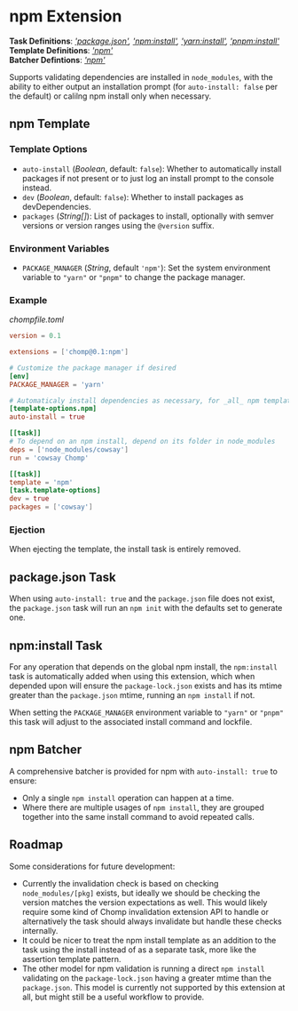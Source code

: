 # npm Extension

**Task Definitions**: _['package.json'](#packagejson-task), ['npm:install'](#npm-install-task), ['yarn:install'](#yarn-install-task), ['pnpm:install'](#pnpm-install-task)_<br/>
**Template Definitions**: _['npm'](#npm-template)_<br/>
**Batcher Defintions**: _['npm'](#npm-batcher)_

Supports validating dependencies are installed in `node_modules`, with the ability to either output an installation prompt (for `auto-install: false` per the default) or calilng npm install only when necessary.

## npm Template

### Template Options

* `auto-install` (_Boolean_, default: `false`): Whether to automatically install packages if not present or to just log an install prompt to the console instead.
* `dev` (_Boolean_, default: `false`): Whether to install packages as devDependencies.
* `packages` (_String[]_): List of packages to install, optionally with semver versions or version ranges using the `@version` suffix.

### Environment Variables

* `PACKAGE_MANAGER` (_String_, default `'npm'`): Set the system environment variable to `"yarn"` or `"pnpm"` to change the package manager.

### Example

_chompfile.toml_
```toml
version = 0.1

extensions = ['chomp@0.1:npm']

# Customize the package manager if desired
[env]
PACKAGE_MANAGER = 'yarn'

# Automaticaly install dependencies as necessary, for _all_ npm template option usage
[template-options.npm]
auto-install = true

[[task]]
# To depend on an npm install, depend on its folder in node_modules
deps = ['node_modules/cowsay']
run = 'cowsay Chomp'

[[task]]
template = 'npm'
[task.template-options]
dev = true
packages = ['cowsay']
```

### Ejection

When ejecting the template, the install task is entirely removed.

## package.json Task

When using `auto-install: true` and the `package.json` file does not exist, the `package.json` task will run an `npm init` with the defaults set to generate one.

## npm:install Task

For any operation that depends on the global npm install, the `npm:install` task is automatically added when using this extension, which when depended upon will ensure the `package-lock.json` exists and has its mtime greater than the `package.json` mtime, running an `npm install` if not.

When setting the `PACKAGE_MANAGER` environment variable to `"yarn"` or `"pnpm"` this task will adjust to the associated install command and lockfile.

## npm Batcher

A comprehensive batcher is provided for npm with `auto-install: true` to ensure:

* Only a single `npm install` operation can happen at a time.
* Where there are multiple usages of `npm install`, they are grouped together into the same install command to avoid repeated calls.

## Roadmap

Some considerations for future development:

* Currently the invalidation check is based on checking `node_modules/[pkg]` exists, but ideally we should be checking the version matches the version expectations as well. This would likely require some kind of Chomp invalidation extension API to handle or alternatively the task should always invalidate but handle these checks internally.
* It could be nicer to treat the npm install template as an addition to the task using the install instead of as a separate task, more like the assertion template pattern.
* The other model for npm validation is running a direct `npm install` validating on the `package-lock.json` having a greater mtime than the `package.json`. This model is currently not supported by this extension at all, but might still be a useful workflow to provide.
